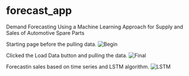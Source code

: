 # forecast_app
Demand Forecasting Using a Machine Learning Approach for Supply and Sales of Automotive Spare Parts

Starting page before the pulling data.
![Begin](https://github.com/zeynepdilara/forecast_app/assets/74096232/3a2035e0-7730-4236-a2be-40660e3d2d4a)

Clicked the Load Data button and pulling the data. 
![Final](https://github.com/zeynepdilara/forecast_app/assets/74096232/bd9b4dc1-5c7e-4ea6-95a9-43a6c282a04b)

Forecastin sales based on time series and LSTM algorithm. 
![LSTM](https://github.com/zeynepdilara/forecast_app/assets/74096232/2b1e58e4-1d55-483e-a422-348810a51447)
